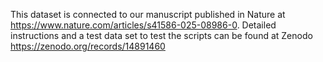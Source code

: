 This dataset is connected to our manuscript published in Nature at https://www.nature.com/articles/s41586-025-08986-0. 
Detailed instructions and a test data set to test the scripts can be found at Zenodo https://zenodo.org/records/14891460
